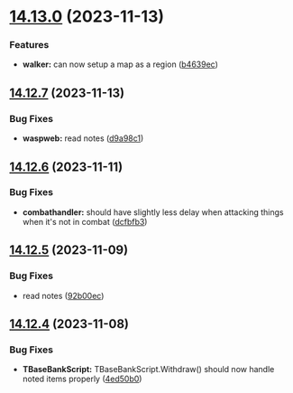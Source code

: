 # [14.13.0](https://github.com/Torwent/WaspLib/compare/v14.12.7...v14.13.0) (2023-11-13)


### Features

* **walker:** can now setup a map as a region ([b4639ec](https://github.com/Torwent/WaspLib/commit/b4639ecda552e8602d0602d0836dc633ceffc8ad))



## [14.12.7](https://github.com/Torwent/WaspLib/compare/v14.12.6...v14.12.7) (2023-11-13)


### Bug Fixes

* **waspweb:** read notes ([d9a98c1](https://github.com/Torwent/WaspLib/commit/d9a98c11980a2b9a3f0ae971bf575586424d1c8c))



## [14.12.6](https://github.com/Torwent/WaspLib/compare/v14.12.5...v14.12.6) (2023-11-11)


### Bug Fixes

* **combathandler:** should have slightly less delay when attacking things when it's not in combat ([dcfbfb3](https://github.com/Torwent/WaspLib/commit/dcfbfb365cab24b5e7968dd3d6fa577cb45cd2c6))



## [14.12.5](https://github.com/Torwent/WaspLib/compare/v14.12.4...v14.12.5) (2023-11-09)


### Bug Fixes

* read notes ([92b00ec](https://github.com/Torwent/WaspLib/commit/92b00ec963f8b23c7fb03c7102af28c414691640))



## [14.12.4](https://github.com/Torwent/WaspLib/compare/v14.12.3...v14.12.4) (2023-11-08)


### Bug Fixes

* **TBaseBankScript:** TBaseBankScript.Withdraw() should now handle noted items properly ([4ed50b0](https://github.com/Torwent/WaspLib/commit/4ed50b07d1d463b83029c8d9febe3f372d63921d))



